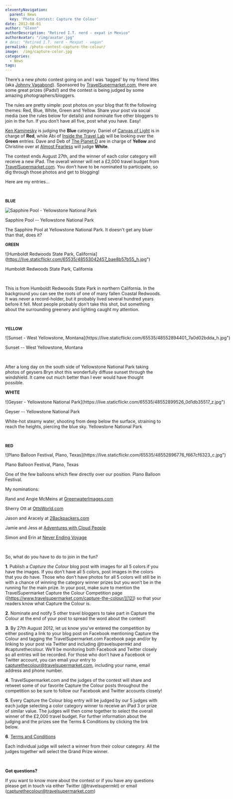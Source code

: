 ```yaml
---
eleventyNavigation:
  parent: News
  key: 'Photo Contest: Capture the Colour'
date: 2012-08-01
author: "Glenn"
authorDescription: "Retired I.T. nerd - expat in Mexico"
authorAvatar: "/img/avatar.jpg"
# desc: "Retired I.T. nerd - Mexpat - vegan"
permalink: /photo-contest-capture-the-colour/
image:  /img/capture-color.jpg
categories:
  - News
tags:
---
```

There’s a new photo contest going on and I was 'tagged' by my friend Wes (aka <a href="https://johnnyvagabond.com">Johnny Vagabond</a>). Sponsored by <a href="https://www.travelsupermarket.com/">TravelSupermarket.com</a>, there are some great prizes (iPads!) and the contest is being judged by some amazing photographers/bloggers.

The rules are pretty simple: post photos on your blog that fit the following themes: Red, Blue, White, Green and Yellow. Share your post via social media (see the rules below for details) and nominate five other bloggers to join in the fun. If you don’t have all five, post what you have. Easy!

[Ken Kaminesky][1] is judging the **Blue** category. Daniel of [Canvas of Light][2] is in charge of **Red**, while Abi of [Inside the Travel Lab][3] will be looking over the **Green** entries. Dave and Deb of [The Planet D][4] are in charge of **Yellow** and Christine over at [Almost Fearless][5] will judge **White**.

The contest ends August 27th, and the winner of each color category will receive a new iPad. The overall winner will net a £2,000 travel budget from [TravelSupermarket.com][6]. You don’t have to be nominated to participate, so dig through those photos and get to blogging!

Here are my entries...

&nbsp;

<strong style="font-size: 13px;">BLUE</strong>

![Sapphire Pool - Yellowstone National Park](https://live.staticflickr.com/65535/48553041072_fa8e21b615_c.jpg")

  <p class="wp-caption-text">
    Sapphire Pool -- Yellowstone National Park
  </p>
</div>

The Sapphire Pool at Yellowstone National Park. It doesn't get any bluer than that, does it?

<p style="font-size: 13px;">
  <strong>GREEN</strong>
</p>

![Humboldt Redwoods State Park, California\](https://live.staticflickr.com/65535/48553042457_bae8b57b55_h.jpg")

  <p class="wp-caption-text">
    Humboldt Redwoods State Park, California
  </p>
</div>

&nbsp;

This is from Humboldt Redwoods State Park in northern California. In the background you can see the roots of one of many fallen Coastal Redwoods. It was never a record-holder, but it probably lived several hundred years before it fell. Most people probably don't take this shot, but something about the surrounding greenery and lighting caught my attention.

&nbsp;

<p style="font-size: 13px;">
  <strong>YELLOW</strong>
</p>

<div style="width: 1034px" class="wp-caption alignnone">
  ![Sunset - West Yellowstone, Montana](https://live.staticflickr.com/65535/48552894401_7a0d02bdda_h.jpg")

  <p class="wp-caption-text">
    Sunset -- West Yellowstone, Montana
  </p>
</div>

&nbsp;

After a long day on the south side of Yellowstone National Park taking photos of geysers Bryn shot this wonderfully diffuse sunset through the windshield. It came out much better than I ever would have thought possible.

<p style="text-align: left;" align="center">
  <strong>WHITE</strong>
</p>

<div style="width: 778px" class="wp-caption alignnone">
![Geyser - Yellowstone National Park](https://live.staticflickr.com/65535/48552899526_0d1db35517_z.jpg")

  <p class="wp-caption-text">
    Geyser -- Yellowstone National Park
  </p>
</div>

<p style="text-align: left;" align="center">
  White-hot steamy water, shooting from deep below the surface, straining to reach the heights, piercing the blue sky. Yellowstone National Park
</p>

<p style="text-align: left;" align="center">
  <em><br /> </em>
</p>

<p style="font-size: 13px;">
  <strong>RED</strong>
</p>

<div style="width: 1034px" class="wp-caption alignnone">
![Plano Balloon Festival, Plano, Texas](https://live.staticflickr.com/65535/48552896776_f667cf6323_c.jpg")

  <p class="wp-caption-text">
    Plano Balloon Festival, Plano, Texas
  </p>
</div>

<p style="text-align: left;" align="center">
  One of the few balloons which flew directly over our position. Plano Balloon Festival.
</p>

<span class="intro1">My nominations:</span>

Rand and Angie McMeins at [GreenwaterImages.com][7]

Sherry Ott at [OttsWorld.com][8]

Jason and Aracely at [2Backpackers.com][9]

Jamie and Jess at [Adventures with Cloud People][10]

Simon and Erin at [Never Ending Voyage][11]

&nbsp;

<span class="intro1">So, what do you have to do to join in the fun?</span>

**1**. Publish a *Capture the Colour* blog post with images for all 5 colors if you have the images. If you don’t have all 5 colors, post images in the colors that you do have. Those who don’t have photos for all 5 colors will still be in with a chance of winning the category winner prizes but you won’t be in the running for the main prize. In your post, make sure to mention the TravelSupermarket Capture the Colour Competition page ([https://www.travelsupermarket.com/capture-the-colour/][12]) so that your readers know what Capture the Colour is.

**2**. Nominate and notify 5 other travel bloggers to take part in Capture the Colour at the end of your post to spread the word about the contest!

**3**. By 27th August 2012, let us know you’ve entered the competition by either posting a link to your blog post on Facebook mentioning Capture the Colour and tagging the TravelSupermarket.com Facebook page and/or by linking to your post via Twitter and including @travelsupermkt and #capturethecolour. We’ll be monitoring both Facebook and Twitter closely so all entries will be recorded. For those who don’t have a Facebook or Twitter account, you can email your entry to capturethecolour@travelsupermarket.com, including your name, email address and phone number.

**4**. TravelSupermarket.com and the judges of the contest will share and retweet some of our favorite Capture the Colour posts throughout the competition so be sure to follow our Facebook and Twitter accounts closely!

**5**. Every Capture the Colour blog entry will be judged by our 5 judges with each judge selecting a color category winner to receive an iPad 3 or prize of similar value. The judges will then come together to select the overall winner of the £2,000 travel budget. For further information about the judging and the prizes see the Terms & Conditions by clicking the link below.

**6**. [Terms and Conditions][13]

Each individual judge will select a winner from their colour category. All the judges together will select the Grand Prize winner.

&nbsp;

**Got questions?**

If you want to know more about the contest or if you have any questions please get in touch via either Twitter (@travelsupermkt) or email (capturethecolour@travelsupermarket.com)

&nbsp;

 [1]: https://blog.kenkaminesky.com/
 [2]: https://www.canvas-of-light.com/
 [3]: https://www.insidethetravellab.com/
 [4]: https://theplanetd.com/
 [5]: https://almostfearless.com
 [6]: https://www.travelsupermarket.com/
 [7]: https://greenwaterimages.com
 [8]: https://www.ottsworld.com/
 [9]: https://2backpackers.com
 [10]: https://www.cloudpeopleadventures.com/
 [11]: https://neverendingvoyage.com
 [12]: https://www.travelsupermarket.com/c/holidays/capture-the-colour/
 [13]: https://www.travelsupermarket.com/holiday/holidays_capture-the-colour-terms.aspx

